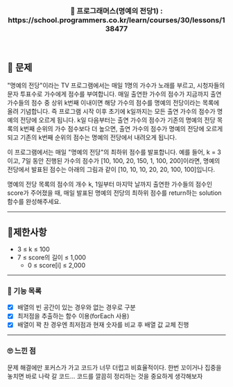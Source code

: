 <h3 align="center"> 
    📢 프로그래머스(명예의 전당1) : https://school.programmers.co.kr/learn/courses/30/lessons/138477
</h3>

<br>

## 🚀 문제
"명예의 전당"이라는 TV 프로그램에서는 매일 1명의 가수가 노래를 부르고, 시청자들의 문자 투표수로 가수에게 점수를 부여합니다. 매일 출연한 가수의 점수가 지금까지 출연 가수들의 점수 중 상위 k번째 이내이면 해당 가수의 점수를 명예의 전당이라는 목록에 올려 기념합니다. 즉 프로그램 시작 이후 초기에 k일까지는 모든 출연 가수의 점수가 명예의 전당에 오르게 됩니다. k일 다음부터는 출연 가수의 점수가 기존의 명예의 전당 목록의 k번째 순위의 가수 점수보다 더 높으면, 출연 가수의 점수가 명예의 전당에 오르게 되고 기존의 k번째 순위의 점수는 명예의 전당에서 내려오게 됩니다.

이 프로그램에서는 매일 "명예의 전당"의 최하위 점수를 발표합니다. 예를 들어, k = 3이고, 7일 동안 진행된 가수의 점수가 [10, 100, 20, 150, 1, 100, 200]이라면, 명예의 전당에서 발표된 점수는 아래의 그림과 같이 [10, 10, 10, 20, 20, 100, 100]입니다.

명예의 전당 목록의 점수의 개수 k, 1일부터 마지막 날까지 출연한 가수들의 점수인 score가 주어졌을 때, 매일 발표된 명예의 전당의 최하위 점수를 return하는 solution 함수를 완성해주세요.

---

## 🚦제한사항
- 3 ≤ k ≤ 100
- 7 ≤ score의 길이 ≤ 1,000
  - 0 ≤ score[i] ≤ 2,000


---

### 📜 기능 목록
- [x] 배열의 빈 공간이 있는 경우와 없는 경우로 구분
- [x] 최저점을 추출하는 함수 이용(forEach 사용)
- [x] 배열이 꽉 찬 경우엔 최저점과 현재 숫자를 비교 후 배열 값 교체 진행

---

### 🙄 느낀 점
문제 해결에만 포커스가 가고 코드가 너무 더럽고 비효율적이다.
한번 꼬이거나 집중을 놓치면 바로 나락 갈 코드...
코드를 깔끔히 정리하는 것을 중요하게 생각해보자
